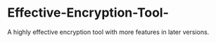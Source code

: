 # Effective-Encryption-Tool-
A highly effective encryption tool with more features in later versions. 
